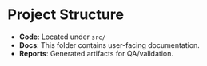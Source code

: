 # Project Structure

- **Code**: Located under `src/`
- **Docs**: This folder contains user-facing documentation.
- **Reports**: Generated artifacts for QA/validation.
